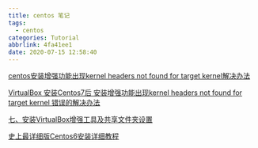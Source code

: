 ```yaml
---
title: centos 笔记
tags:
  - centos
categories: Tutorial
abbrlink: 4fa41ee1
date: 2020-07-15 12:58:40
---
```



[centos安装增强功能出现kernel headers not found for target kernel解决办法](https://blog.csdn.net/qq_22156459/article/details/88049089)

[VirtualBox 安装Centos7后 安装增强功能出现kernel headers not found for target kernel 错误的解决办法](https://blog.csdn.net/sword_happy/article/details/96207341)

[七、安装VirtualBox增强工具及共享文件夹设置](https://blog.csdn.net/AlvinPanda/article/details/79866388)

[史上最详细版Centos6安装详细教程](https://blog.csdn.net/liu156131/article/details/81710795)